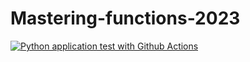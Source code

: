# Mastering-functions-2023

[![Python application test with Github Actions](https://github.com/Randyansah/Mastering-functions-2023/actions/workflows/main.yml/badge.svg)](https://github.com/Randyansah/Mastering-functions-2023/actions/workflows/main.yml)
